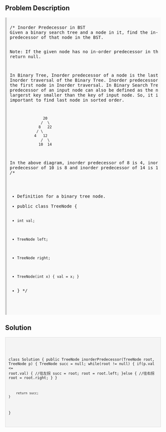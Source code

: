 <style>
  .comment-block { background-color: #f9f9f9; padding: 10px; border-left: 5px solid #ccc; }
  .code-block { background-color: #f4f4f4; padding: 10px; border: 1px solid #ddd; }
</style>

<h2>Problem Description</h2>
<div class='comment-block'>
<pre>
/* Inorder Predecessor in BST
Given a binary search tree and a node in it, find the in-order 
predecessor of that node in the BST.

Note: If the given node has no in-order predecessor in the tree, return null.

In Binary Tree, Inorder predecessor of a node is the last node in 
Inorder traversal of the Binary Tree. 
Inorder predecessor is NULL for the first node in Inorder traversal.
In Binary Search Tree, Inorder predecessor of an input node can also 
be defined as the node with the largerst key smaller than the key of input node. 
So, it is sometimes important to find last node in sorted order.

                   20
                  /  \
                 8   22
                / \
               4   12
                  /  \
                 10  14 

In the above diagram, inorder predecessor of 8 is 4, 
inorder predecessor of 10 is 8 and inorder predecessor of 14 is 12.
*/
/**
 * Definition for a binary tree node.
 * public class TreeNode {
 *     int val;
 *     TreeNode left;
 *     TreeNode right;
 *     TreeNode(int x) { val = x; }
 * }
 */
</pre>
</div>

<h2>Solution</h2>
<div class='code-block'>
<pre><code class='language-java'>

class Solution {
    public TreeNode inorderPredecessor(TreeNode root, TreeNode p) {
        TreeNode succ = null;
        while(root != null) {
            if(p.val <= root.val) { //往左拐
            	succ = root;
                root = root.left;
            }else { //往右拐
                root = root.right;
            }
        }
        
        return succ;
    }
}
</code></pre>
</div>
